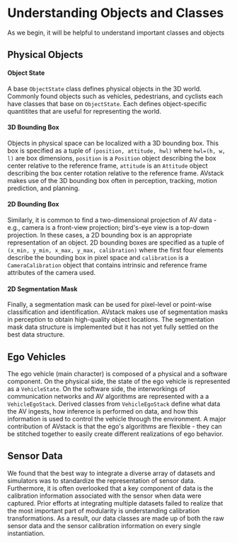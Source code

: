 # Understanding Objects and Classes

As we begin, it will be helpful to understand important classes and objects

## Physical Objects

#### Object State

A base `ObjectState` class defines physical objects in the 3D world. Commonly found objects such as vehicles, pedestrians, and cyclists each have classes that base on `ObjectState`. Each defines object-specific quantitites that are useful for representing the world.

#### 3D Bounding Box

Objects in physical space can be localized with a 3D bounding box. This box is specified as a tuple of `(position, attitude, hwl)` where `hwl=(h, w, l)` are box dimensions, `position` is a `Position` object describing the box center relative to the reference frame, `attitude` is an `Attitude` object describing the box center rotation relative to the reference frame. AVstack makes use of the 3D bounding box often in perception, tracking, motion prediction, and planning.

#### 2D Bounding Box

Similarly, it is common to find a two-dimensional projection of AV data - e.g., camera is a front-view projection; bird's-eye view is a top-down projection. In these cases, a 2D bounding box is an appropriate representation of an object. 2D bounding boxes are specified as a tuple of `(x_min, y_min, x_max, y_max, calibration)` where the first four elements describe the bounding box in pixel space and `calibration` is a `CameraCalibration` object that contains intrinsic and reference frame attributes of the camera used.

#### 2D Segmentation Mask

Finally, a segmentation mask can be used for pixel-level or point-wise classification and identification. AVstack makes use of segmentation masks in perception to obtain high-quality object locations. The segmentation mask data structure is implemented but it has not yet fully settled on the best data structure.

## Ego Vehicles

The ego vehicle (main character) is composed of a physical and a software component. On the physical side, the state of the ego vehicle is represented as a `VehicleState`. On the software side, the interworkings of communication networks and AV algorithms are represented with a a `VehicleEgoStack`. Derived classes from `VehicleEgoStack` define what data the AV ingests, how inference is performed on data, and how this information is used to control the vehicle through the environment. A major contribution of AVstack is that the ego's algorithms are flexible - they can be stitched together to easily create different realizations of ego behavior.

## Sensor Data

We found that the best way to integrate a diverse array of datasets and simulators was to standardize the representation of sensor data. Furthermore, it is often overlooked that a key component of data is the calibration information associated with the sensor when data were captured. Prior efforts at integrating multiple datasets failed to realize that the most important part of modularity is understanding calibration transformations. As a result, our data classes are made up of both the raw sensor data and the sensor calibration information on every single instantiation. 

<br/>